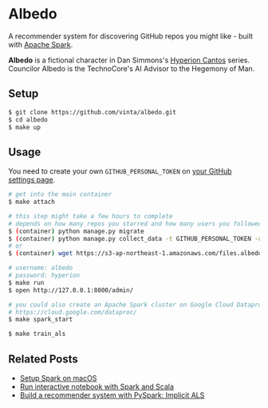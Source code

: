 Albedo
======

A recommender system for discovering GitHub repos you might like - built with [Apache Spark](https://spark.apache.org/).

**Albedo** is a fictional character in Dan Simmons's [Hyperion Cantos](https://en.wikipedia.org/wiki/Hyperion_Cantos) series. Councilor Albedo is the TechnoCore's AI Advisor to the Hegemony of Man.

## Setup

```bash
$ git clone https://github.com/vinta/albedo.git
$ cd albedo
$ make up
```

## Usage

You need to create your own `GITHUB_PERSONAL_TOKEN` on [your GitHub settings page](https://help.github.com/articles/creating-an-access-token-for-command-line-use/).

```bash
# get into the main container
$ make attach

# this step might take a few hours to complete
# depends on how many repos you starred and how many users you followed
$ (container) python manage.py migrate
$ (container) python manage.py collect_data -t GITHUB_PERSONAL_TOKEN -u GITHUB_USERNAME
# or
$ (container) wget https://s3-ap-northeast-1.amazonaws.com/files.albedo.one/albedo.sql

# username: albedo
# password: hyperion
$ make run
$ open http://127.0.0.1:8000/admin/

# you could also create an Apache Spark cluster on Google Cloud Dataproc
# https://cloud.google.com/dataproc/
$ make spark_start

$ make train_als
```

## Related Posts

- [Setup Spark on macOS](https://vinta.ws/code/setup-spark-on-macos.html)
- [Run interactive notebook with Spark and Scala](https://vinta.ws/code/run-interactive-notebook-with-spark-and-scala.html)
- [Build a recommender system with PySpark: Implicit ALS](https://vinta.ws/code/build-a-recommender-system-with-pyspark-implicit-als.html)
